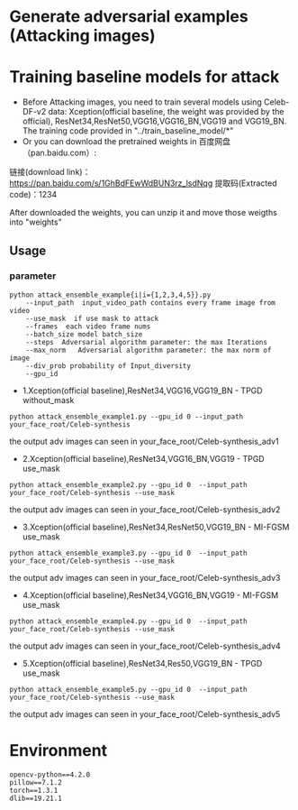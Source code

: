 # Generate adversarial examples (Attacking images)

# Training baseline models for attack
* Before Attacking images, you need to train several models using Celeb-DF-v2 data:
Xception(official baseline, the weight was provided by the official),
ResNet34,ResNet50,VGG16,VGG16_BN,VGG19 and VGG19_BN. The training code provided in "../train_baseline_model/*"
* Or you can download the pretrained weights in 百度网盘（pan.baidu.com）:

链接(download link)：https://pan.baidu.com/s/1GhBdFEwWdBUN3rz_lsdNqg 
提取码(Extracted code)：1234 

After downloaded the weights, you can unzip it and move those weigths into "weights" 
## Usage

### parameter
```
python attack_ensemble_example{i|i={1,2,3,4,5}}.py
    --input_path  input_video_path contains every frame image from video
    --use_mask  if use mask to attack
    --frames  each video frame nums
    --batch_size model batch_size 
    --steps  Adversarial algorithm parameter: the max Iterations
    --max_norm   Adversarial algorithm parameter: the max norm of image
    --div_prob probability of Input_diversity
    --gpu_id 
```
* 1.Xception(official baseline),ResNet34,VGG16,VGG19_BN - TPGD without_mask
```
python attack_ensemble_example1.py --gpu_id 0 --input_path your_face_root/Celeb-synthesis
```
the output adv images can seen in your_face_root/Celeb-synthesis_adv1

* 2.Xception(official baseline),ResNet34,VGG16_BN,VGG19 - TPGD use_mask
```
python attack_ensemble_example2.py --gpu_id 0  --input_path your_face_root/Celeb-synthesis --use_mask
```
the output adv images can seen in your_face_root/Celeb-synthesis_adv2

* 3.Xception(official baseline),ResNet34,ResNet50,VGG19_BN - MI-FGSM use_mask
```
python attack_ensemble_example3.py --gpu_id 0  --input_path your_face_root/Celeb-synthesis --use_mask
```
the output adv images can seen in your_face_root/Celeb-synthesis_adv3

* 4.Xception(official baseline),ResNet34,VGG16_BN,VGG19 - MI-FGSM use_mask
```
python attack_ensemble_example4.py --gpu_id 0  --input_path your_face_root/Celeb-synthesis --use_mask
```
the output adv images can seen in your_face_root/Celeb-synthesis_adv4

* 5.Xception(official baseline),ResNet34,Res50,VGG19_BN - TPGD use_mask
```
python attack_ensemble_example5.py --gpu_id 0  --input_path your_face_root/Celeb-synthesis --use_mask
```
the output adv images can seen in your_face_root/Celeb-synthesis_adv5
 
# Environment

```
opencv-python==4.2.0
pillow==7.1.2
torch==1.3.1
dlib==19.21.1
```



